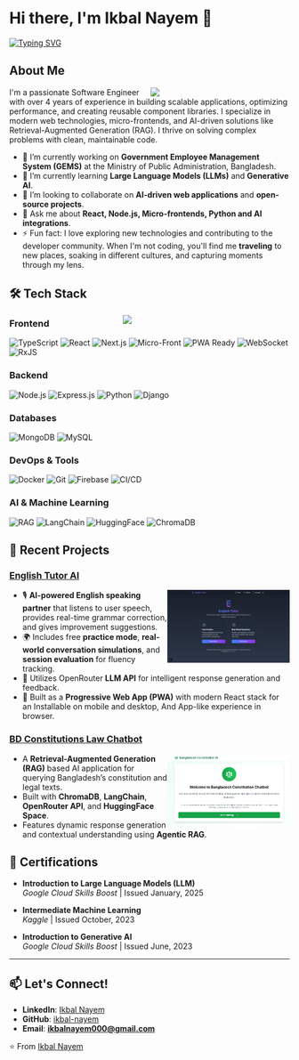 # Hi there, I'm Ikbal Nayem 👋
<a href="https://git.io/typing-svg">
 <img src="https://readme-typing-svg.herokuapp.com?font=Winky+Sans&weight=400&size=20&duration=3000&pause=1000&color=2D9CCDE6&center=false&vCenter=false&random=false&width=435&lines=Software+Engineer+%26+AI+Enthusiast;Building+Scalable+Web+Applications;Expert+in+React%2C+Node.js+%26+Python;Passionate+about+AI+%26+Generative+Tech;Solving+Problems+with+Clean+Code" alt="Typing SVG" />
</a>

## About Me
<img src="https://miro.medium.com/max/1360/0*7Q3yvSIv_t0ioJ-Z.gif" align="right" width="250">
I'm a passionate Software Engineer with over 4 years of experience in building scalable applications, optimizing performance, and creating reusable component libraries. I specialize in modern web technologies, micro-frontends, and AI-driven solutions like Retrieval-Augmented Generation (RAG). I thrive on solving complex problems with clean, maintainable code.

- 🔭 I’m currently working on **Government Employee Management System (GEMS)** at the Ministry of Public Administration, Bangladesh.
- 🌱 I’m currently learning **Large Language Models (LLMs)** and **Generative AI**.
- 👯 I’m looking to collaborate on **AI-driven web applications** and **open-source projects**.
- 💬 Ask me about **React, Node.js, Micro-frontends, Python and AI integrations**.
- ⚡ Fun fact: I love exploring new technologies and contributing to the developer community. When I'm not coding, you'll find me **traveling** to new places, soaking in different cultures, and capturing moments through my lens.

## 🛠️ Tech Stack

<img src="https://analyticsindiamag.com/wp-content/uploads/2018/12/developer-dribbble.gif" align="right" width="300">

### Frontend
![TypeScript](https://img.shields.io/badge/TypeScript-2496ED?style=for-the-badge&logo=typescript&logoColor=white)
![React](https://img.shields.io/badge/React-20232A?style=for-the-badge&logo=react&logoColor=61DAFB)
![Next.js](https://img.shields.io/badge/Next.js-000000?style=for-the-badge&logo=next.js&logoColor=white)
![Micro-Front](https://img.shields.io/badge/Micro--Front-8A2BE2?style=for-the-badge&logo=icinga&logoColor=white)
![PWA Ready](https://img.shields.io/badge/PWA-brightgreen?style=for-the-badge&logo=pwa)
![WebSocket](https://img.shields.io/badge/WebSocket-010101?style=for-the-badge&logo=websocket&logoColor=white)
![RxJS](https://img.shields.io/badge/RxJS-B7178C?style=for-the-badge&logo=reactivex&logoColor=white)

### Backend
![Node.js](https://img.shields.io/badge/Node.js-339933?style=for-the-badge&logo=node.js&logoColor=white)
![Express.js](https://img.shields.io/badge/Express.js-000000?style=for-the-badge&logo=express&logoColor=white)
![Python](https://img.shields.io/badge/Python-3776AB?style=for-the-badge&logo=python&logoColor=white)
![Django](https://img.shields.io/badge/Django-092E20?style=for-the-badge&logo=django&logoColor=white)

### Databases
![MongoDB](https://img.shields.io/badge/MongoDB-47A248?style=for-the-badge&logo=mongodb&logoColor=white)
![MySQL](https://img.shields.io/badge/MySQL-4479A1?style=for-the-badge&logo=mysql&logoColor=white)

### DevOps & Tools
![Docker](https://img.shields.io/badge/Docker-2496ED?style=for-the-badge&logo=docker&logoColor=white)
![Git](https://img.shields.io/badge/Git-F05032?style=for-the-badge&logo=git&logoColor=white)
![Firebase](https://img.shields.io/badge/Firebase-FFCA28?style=for-the-badge&logo=firebase&logoColor=black)
![CI/CD](https://img.shields.io/badge/CI/CD-000000?style=for-the-badge&logo=githubactions&logoColor=white)

### AI & Machine Learning
![RAG](https://img.shields.io/badge/RAG-000000?style=for-the-badge&logo=openai&logoColor=white)
![LangChain](https://img.shields.io/badge/LangChain-000000?style=for-the-badge&logo=langchain&logoColor=white)
![HuggingFace](https://img.shields.io/badge/HuggingFace-FFD43B?style=for-the-badge&logo=huggingface&logoColor=black)
![ChromaDB](https://img.shields.io/badge/ChromaDB-000000?style=for-the-badge&logo=chromadb&logoColor=white)


## 🚀 Recent Projects

### [English Tutor AI](https://english-tutor-ai.vercel.app)
<img src="/images/et.png" align="right" width="220">

- 🎙️ **AI-powered English speaking partner** that listens to user speech, provides real-time grammar correction, and gives improvement suggestions.
- 🌍 Includes free **practice mode**, **real-world conversation simulations**, and **session evaluation** for fluency tracking.
- 🧠 Utilizes OpenRouter **LLM API** for intelligent response generation and feedback.
- 📱 Built as a **Progressive Web App (PWA)** with modern React stack for an Installable on mobile and desktop, And App-like experience in browser.

### [BD Constitutions Law Chatbot](https://bd-constitution-law-ai.netlify.app)
<img src="/images/bdc.png" align="right" width="220">

- A **Retrieval-Augmented Generation (RAG)** based AI application for querying Bangladesh’s constitution and legal texts.
- Built with **ChromaDB**, **LangChain**, **OpenRouter API**, and **HuggingFace Space**.
- Features dynamic response generation and contextual understanding using **Agentic RAG**.


## 📜 Certifications

- **Introduction to Large Language Models (LLM)**  
  *Google Cloud Skills Boost* | Issued January, 2025

- **Intermediate Machine Learning**  
  *Kaggle* | Issued October, 2023

- **Introduction to Generative AI**  
  *Google Cloud Skills Boost* | Issued June, 2023

---

## 📫 Let's Connect!

- **LinkedIn**: [Ikbal Nayem](https://www.linkedin.com/in/ikbal-nayem/)
- **GitHub**: [ikbal-nayem](https://github.com/ikbal-nayem)
- **Email**: **ikbalnayem000@gmail.com**


⭐️ From [Ikbal Nayem](https://github.com/ikbal-nayem)
